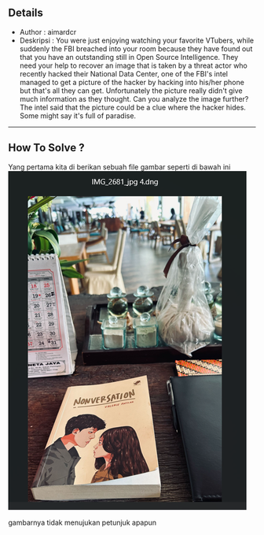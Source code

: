 ## **Details**
- Author : aimardcr
- Deskripsi : You were just enjoying watching your favorite VTubers, while suddenly the FBI breached into your room because they have found out that you have an outstanding still in Open Source Intelligence. They need your help to recover an image that is taken by a threat actor who recently hacked their National Data Center, one of the FBI's intel managed to get a picture of the hacker by hacking into his/her phone but that's all they can get. Unfortunately the picture really didn't give much information as they thought. Can you analyze the image further? The intel said that the picture could be a clue where the hacker hides. Some might say it's full of paradise.
---

## How To Solve ?
Yang pertama kita di berikan sebuah file gambar seperti di bawah ini
![File Check](images/1.png)

gambarnya tidak menujukan petunjuk apapun
